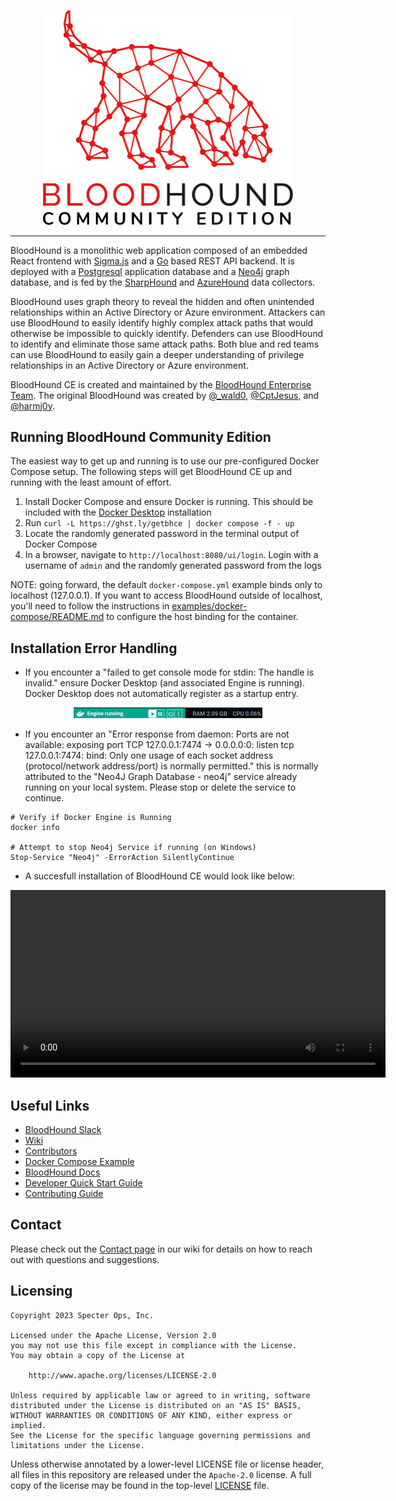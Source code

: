 <p align="center">
    <img src="cmd/ui/public/img/logo-white-full.svg" alt="BloodHound Community Edition" style="width: 400px;" />
</p>

<hr />

BloodHound is a monolithic web application composed of an embedded React frontend
with [Sigma.js](https://www.sigmajs.org/) and a [Go](https://go.dev/) based REST API backend. It is deployed with a 
[Postgresql](https://www.postgresql.org/) application database and a [Neo4j](https://neo4j.com/) graph database, and is fed by the 
[SharpHound](https://github.com/BloodHoundAD/SharpHound) and [AzureHound](https://github.com/BloodHoundAD/AzureHound) 
data collectors.

BloodHound uses graph theory to reveal the hidden and often unintended relationships within an Active Directory or Azure
environment. Attackers can use BloodHound to easily identify highly complex attack paths that would otherwise be
impossible to quickly identify. Defenders can use BloodHound to identify and eliminate those same attack paths. Both blue and red
teams can use BloodHound to easily gain a deeper understanding of privilege relationships in an Active Directory or Azure
environment.

BloodHound CE is created and maintained by the [BloodHound Enterprise Team](https://bloodhoundenterprise.io). The
original BloodHound was created by [@_wald0](https://www.twitter.com/_wald0), [@CptJesus](https://twitter.com/CptJesus), and
[@harmj0y](https://twitter.com/harmj0y).

## Running BloodHound Community Edition

The easiest way to get up and running is to use our pre-configured Docker Compose setup. The following steps will get BloodHound CE up and running with the least amount of effort.
  
  1. Install Docker Compose and ensure Docker is running. This should be included with the [Docker Desktop](https://www.docker.com/products/docker-desktop/) installation
  2. Run `curl -L https://ghst.ly/getbhce | docker compose -f - up`
  3. Locate the randomly generated password in the terminal output of Docker Compose
  4. In a browser, navigate to `http://localhost:8080/ui/login`. Login with a username of `admin` and the randomly generated password from the logs

NOTE: going forward, the default `docker-compose.yml` example binds only to localhost (127.0.0.1). If you want to access BloodHound outside of localhost,
you'll need to follow the instructions in [examples/docker-compose/README.md](examples/docker-compose/README.md) to configure the host binding for the container.

## Installation Error Handling

- If you encounter a "failed to get console mode for stdin: The handle is invalid." ensure Docker Desktop (and associated Engine is running). Docker Desktop does not automatically register as a startup entry. 

<p align="center">
    <img width="302" alt="Docker Engine Running" src="cmd/ui/public/img/Docker-Engine-Running.png">
</p>

- If you encounter an "Error response from daemon: Ports are not available: exposing port TCP 127.0.0.1:7474 -> 0.0.0.0:0: listen tcp 127.0.0.1:7474: bind: Only one usage of each socket address (protocol/network address/port) is normally permitted." this is normally attributed to the "Neo4J Graph Database - neo4j" service already running on your local system. Please stop or delete the service to continue.

```
# Verify if Docker Engine is Running
docker info

# Attempt to stop Neo4j Service if running (on Windows)
Stop-Service "Neo4j" -ErrorAction SilentlyContinue
```
- A succesfull installation of BloodHound CE would look like below:

<p align="center">
    <video src="/cmd/ui/public/img/BloodHoundCE-Deployment-Experience-Windows.mp4" width="600" controls></video>
</p>

## Useful Links

- [BloodHound Slack](https://ghst.ly/BHSlack)
- [Wiki](https://github.com/SpecterOps/BloodHound/wiki)
- [Contributors](./CONTRIBUTORS.md)
- [Docker Compose Example](./examples/docker-compose/README.md)
- [BloodHound Docs](https://support.bloodhoundenterprise.io/)
- [Developer Quick Start Guide](https://github.com/SpecterOps/BloodHound/wiki/Development)
- [Contributing Guide](https://github.com/SpecterOps/BloodHound/wiki/Contributing)

## Contact

Please check out the [Contact page](https://github.com/SpecterOps/BloodHound/wiki/Contact) in our wiki for details on how to reach out with questions and suggestions.

## Licensing

```
Copyright 2023 Specter Ops, Inc.

Licensed under the Apache License, Version 2.0
you may not use this file except in compliance with the License.
You may obtain a copy of the License at

    http://www.apache.org/licenses/LICENSE-2.0

Unless required by applicable law or agreed to in writing, software
distributed under the License is distributed on an "AS IS" BASIS,
WITHOUT WARRANTIES OR CONDITIONS OF ANY KIND, either express or implied.
See the License for the specific language governing permissions and
limitations under the License.
```

Unless otherwise annotated by a lower-level LICENSE file or license header, all files in this repository are released
under the `Apache-2.0` license. A full copy of the license may be found in the top-level [LICENSE](LICENSE) file.
